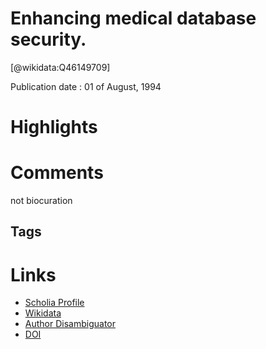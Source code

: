 
Enhancing medical database security.
====================================
  
  [@wikidata:Q46149709]  
  
Publication date : 01 of August, 1994  

# Highlights

# Comments
not biocuration
## Tags

# Links
  
 * [Scholia Profile](https://scholia.toolforge.org/work/Q46149709)  
 * [Wikidata](https://www.wikidata.org/wiki/Q46149709)  
 * [Author Disambiguator](https://author-disambiguator.toolforge.org/work_item_oauth.php?id=Q46149709&batch_id=&match=1&author_list_id=&doit=Get+author+links+for+work)  
 * [DOI](https://doi.org/10.1007/BF00996700)  
